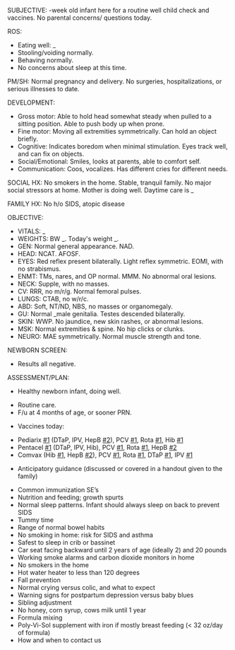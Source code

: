 SUBJECTIVE:
-week old infant here for a routine well child check and vaccines. No parental concerns/ questions today.

ROS:
- Eating well: _
- Stooling/voiding normally.
- Behaving normally.
- No concerns about sleep at this time.

PM/SH:
Normal pregnancy and delivery. No surgeries, hospitalizations, or serious illnesses to date.

DEVELOPMENT:
- Gross motor: Able to hold head somewhat steady when pulled to a sitting position. Able to push body up when prone.
- Fine motor: Moving all extremities symmetrically. Can hold an object briefly.
- Cognitive: Indicates boredom when minimal stimulation. Eyes track well, and can fix on objects.
- Social/Emotional: Smiles, looks at parents, able to comfort self.
- Communication: Coos, vocalizes. Has different cries for different needs.

SOCIAL HX:
No smokers in the home. Stable, tranquil family. No major social stressors at home. Mother is doing well. Daytime care is _

FAMILY HX:
No h/o SIDS, atopic disease

OBJECTIVE:
- VITALS: _
- WEIGHTS: BW _. Today's weight _.
- GEN: Normal general appearance. NAD.
- HEAD: NCAT. AFOSF.
- EYES: Red reflex present bilaterally. Light reflex symmetric. EOMI, with no strabismus.
- ENMT: TMs, nares, and OP normal. MMM. No abnormal oral lesions.
- NECK: Supple, with no masses.
- CV: RRR, no m/r/g. Normal femoral pulses.
- LUNGS: CTAB, no w/r/c.
- ABD: Soft, NT/ND, NBS, no masses or organomegaly.
- GU: Normal _male genitalia. Testes descended bilaterally.
- SKIN: WWP. No jaundice, new skin rashes, or abnormal lesions.
- MSK: Normal extremities & spine. No hip clicks or clunks.
- NEURO: MAE symmetrically. Normal muscle strength and tone.

NEWBORN SCREEN:
- Results all negative.

ASSESSMENT/PLAN:
* Healthy newborn infant, doing well.
- Routine care.
- F/u at 4 months of age, or sooner PRN.

* Vaccines today:
- Pediarix [#1](https://www.venturafamilymed.org/autotexts/hashtags/1) (DTaP, IPV, HepB [#2](https://www.venturafamilymed.org/autotexts/hashtags/2)), PCV [#1](https://www.venturafamilymed.org/autotexts/hashtags/1), Rota [#1](https://www.venturafamilymed.org/autotexts/hashtags/1), Hib [#1](https://www.venturafamilymed.org/autotexts/hashtags/1)
- Pentacel [#1](https://www.venturafamilymed.org/autotexts/hashtags/1) (DTaP, IPV, Hib), PCV [#1](https://www.venturafamilymed.org/autotexts/hashtags/1), Rota [#1](https://www.venturafamilymed.org/autotexts/hashtags/1), HepB [#2](https://www.venturafamilymed.org/autotexts/hashtags/2)
- Comvax (Hib [#1](https://www.venturafamilymed.org/autotexts/hashtags/1), HepB [#2](https://www.venturafamilymed.org/autotexts/hashtags/2)), PCV [#1](https://www.venturafamilymed.org/autotexts/hashtags/1), Rota [#1](https://www.venturafamilymed.org/autotexts/hashtags/1), DTaP [#1](https://www.venturafamilymed.org/autotexts/hashtags/1), IPV [#1](https://www.venturafamilymed.org/autotexts/hashtags/1)
* Anticipatory guidance (discussed or covered in a handout given to the family)
- Common immunization SE’s
- Nutrition and feeding; growth spurts
- Normal sleep patterns. Infant should always sleep on back to prevent SIDS
- Tummy time
- Range of normal bowel habits
- No smoking in home: risk for SIDS and asthma
- Safest to sleep in crib or bassinet
- Car seat facing backward until 2 years of age (ideally 2) and 20 pounds
- Working smoke alarms and carbon dioxide monitors in home
- No smokers in the home
- Hot water heater to less than 120 degrees
- Fall prevention
- Normal crying versus colic, and what to expect
- Warning signs for postpartum depression versus baby blues
- Sibling adjustment
- No honey, corn syrup, cows milk until 1 year
- Formula mixing
- Poly-Vi-Sol supplement with iron if mostly breast feeding (< 32 oz/day of formula)
- How and when to contact us
